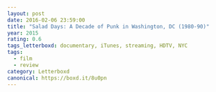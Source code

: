 ```yaml
---
layout: post 
date: 2016-02-06 23:59:00
title: "Salad Days: A Decade of Punk in Washington, DC (1980-90)"
year: 2015
rating: 0.6
tags_letterboxd: documentary, iTunes, streaming, HDTV, NYC
tags:
  - film
  - review
category: Letterboxd
canonical: https://boxd.it/8u0pn
---
```

